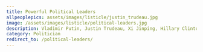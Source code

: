 ```yaml
---
title: Powerful Political Leaders
allpeoplepics: assets/images/listicle/justin_trudeau.jpg
image: /assets/images/listicle/political-leaders.jpg
description: Vladimir Putin, Justin Trudeau, Xi Jinping, Hillary Clinton, Tsai Ing-wen
category: Politician
redirect_to: /political-leaders/
--- 
```










